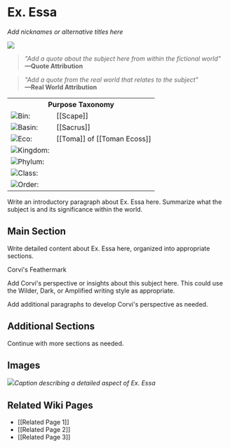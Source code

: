 # Ex. Essa
_Add nicknames or alternative titles here_

<img src="wiki_images/Ex. Essa.png"><i></i></img>

> _"Add a quote about the subject here from within the fictional world"_  
> **—Quote Attribution**

> _"Add a quote from the real world that relates to the subject"_  
> **—Real World Attribution**

<div class="taxonomy-table">
  <table>
    <tr>
      <th colspan="3">Purpose Taxonomy</th>
    </tr>
    <tr>
      <td class="taxon-label"><img src="../wiki_images/icons/bin_icon.png" class="taxon-icon">Bin:</td>
      <td class="taxon-content" colspan="2">[[Scape]]</td>
    </tr>
    <tr>
      <td class="taxon-label"><img src="../wiki_images/icons/basin_icon.png" class="taxon-icon">Basin:</td>
      <td class="taxon-content" colspan="2">[[Sacrus]]</td>
    </tr>
    <tr>
      <td class="taxon-label"><img src="../wiki_images/icons/eco_icon.png" class="taxon-icon">Eco:</td>
      <td class="taxon-content" colspan="2">[[Toma]] of [[Toman Ecoss]]</td>
    </tr>
    <tr>
      <td class="taxon-label"><img src="../wiki_images/icons/kingdom_icon.png" class="taxon-icon">Kingdom:</td>
      <td class="taxon-content" colspan="2"></td>
    </tr>
    <tr>
      <td class="taxon-label"><img src="../wiki_images/icons/phylum_icon.png" class="taxon-icon">Phylum:</td>
      <td class="taxon-content" colspan="2"></td>
    </tr>
    <tr>
      <td class="taxon-label"><img src="../wiki_images/icons/class_icon.png" class="taxon-icon">Class:</td>
      <td class="taxon-content" colspan="2"></td>
    </tr>
    <tr>
      <td class="taxon-label"><img src="../wiki_images/icons/order_icon.png" class="taxon-icon">Order:</td>
      <td class="taxon-content" colspan="2"></td>
    </tr>
  </table>
</div>

Write an introductory paragraph about Ex. Essa here. Summarize what the subject is and its significance within the world.

## Main Section

Write detailed content about Ex. Essa here, organized into appropriate sections.

<div class="feathermark">
    <p class="feathermark-attribution">Corvi's Feathermark</p>
    <p>Add Corvi's perspective or insights about this subject here. This could use the Wilder, Dark, or Amplified writing style as appropriate.</p>
    <p>Add additional paragraphs to develop Corvi's perspective as needed.</p>
</div>

## Additional Sections

Continue with more sections as needed.

## Images

<img src="wiki_images/Ex. Essa_detail.png"><i>Caption describing a detailed aspect of Ex. Essa</i></img>

## Related Wiki Pages

- [[Related Page 1]]
- [[Related Page 2]]
- [[Related Page 3]]
